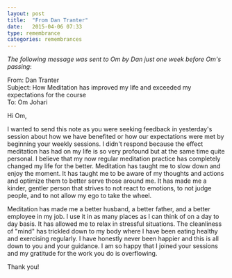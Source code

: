 ```yaml
---
layout: post
title:  "From Dan Tranter"
date:   2015-04-06 07:33
type: remembrance
categories: remembrances
---
```


*The following message was sent to Om by Dan just one week before Om's passing*:

From: Dan Tranter  
Subject: How Meditation has improved my life and exceeded my expectations for the course  
To: Om Johari

Hi Om,

I wanted to send this note as you were seeking feedback in yesterday's session about how we have benefited or how our expectations were met by beginning your weekly sessions. I didn't respond because the effect meditation has had on my life is so very profound but at the same time quite personal. I believe that my now regular meditation practice has completely changed my life for the better. Meditation has taught me to slow down and enjoy the moment. It has taught me to be aware of my thoughts and actions and optimize them to better serve those around me. It has made me a kinder, gentler person that strives to not react to emotions, to not judge people, and to not allow my ego to take the wheel. 

Meditation has made me a better husband, a better father, and a better employee in my job. I use it in as many places as I can think of on a day to day basis. It has allowed me to relax in stressful situations. The cleanliness of "mind" has trickled down to my body where I have been eating healthy and exercising regularly. I have honestly never been happier and this is all down to you and your guidance. I am so happy that I joined your sessions and my gratitude for the work you do is overflowing.

Thank you!
